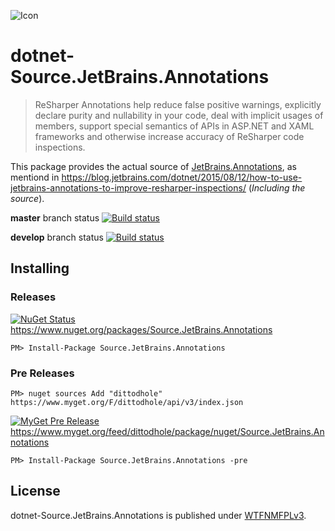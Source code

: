 ![Icon](https://resharper-plugins.jetbrains.com/Content/Images/packageReSharper.png)

# dotnet-Source.JetBrains.Annotations
> ReSharper Annotations help reduce false positive warnings, explicitly declare purity and nullability in your code, deal with implicit usages of members, support special semantics of APIs in ASP.NET and XAML frameworks and otherwise increase accuracy of ReSharper code inspections.

This package provides the actual source of [JetBrains.Annotations](https://www.nuget.org/packages/JetBrains.Annotations), as mentiond in https://blog.jetbrains.com/dotnet/2015/08/12/how-to-use-jetbrains-annotations-to-improve-resharper-inspections/ (*Including the source*).

**master** branch status
[![Build status](https://ci.appveyor.com/api/projects/status/y1uctwp46sibegt5?svg=true)](https://ci.appveyor.com/project/dittodhole/dotnet-source-jetbrains-annotations)

**develop** branch status
[![Build status](https://ci.appveyor.com/api/projects/status/y1uctwp46sibegt5/branch/develop?svg=true)](https://ci.appveyor.com/project/dittodhole/dotnet-source-jetbrains-annotations/branch/develop)

## Installing

### Releases

[![NuGet Status](https://img.shields.io/nuget/v/Source.JetBrains.Annotations.svg?style=flat-square)](https://www.nuget.org/packages/Source.JetBrains.Annotations)
https://www.nuget.org/packages/Source.JetBrains.Annotations

    PM> Install-Package Source.JetBrains.Annotations

### Pre Releases

    PM> nuget sources Add "dittodhole" https://www.myget.org/F/dittodhole/api/v3/index.json

[![MyGet Pre Release](https://img.shields.io/myget/dittodhole/vpre/Source.JetBrains.Annotations.svg?style=flat-square)](https://www.myget.org/feed/dittodhole/package/nuget/Source.JetBrains.Annotations)
https://www.myget.org/feed/dittodhole/package/nuget/Source.JetBrains.Annotations

    PM> Install-Package Source.JetBrains.Annotations -pre

## License

dotnet-Source.JetBrains.Annotations is published under [WTFNMFPLv3](https:////github.com/dittodhole/WTFNMFPLv3).
